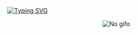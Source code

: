 
<a align="center" href="https://git.io/typing-svg"><img src="https://readme-typing-svg.demolab.com?font=Fira+Code&pause=1000&color=4C1F97&center=true&vCenter=true&random=true&width=500&height=140&lines=Disconnected401" alt="Typing SVG" /></a>

<p align="center">
  <img src="https://c.tenor.com/QlNFyWLCE4YAAAAd/guts-berserk.gif" alt="No gifo">
</p>

